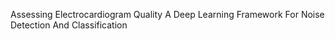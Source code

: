 Assessing Electrocardiogram Quality A Deep Learning Framework For Noise Detection And Classification
